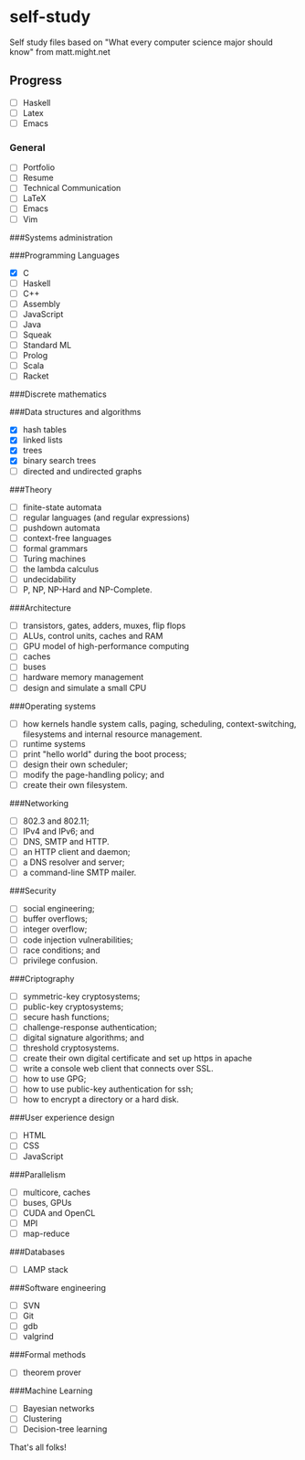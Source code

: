# self-study
Self study files based on "What every computer science major should know" from matt.might.net

## Progress
- [ ] Haskell
- [ ] Latex
- [ ] Emacs

### General
- [ ] Portfolio
- [ ] Resume
- [ ] Technical Communication
- [ ] LaTeX
- [ ] Emacs
- [ ] Vim

###Systems administration

###Programming Languages
- [X] C
- [ ] Haskell
- [ ] C++
- [ ] Assembly
- [ ] JavaScript
- [ ] Java
- [ ] Squeak
- [ ] Standard ML
- [ ] Prolog
- [ ] Scala
- [ ] Racket

###Discrete mathematics

###Data structures and algorithms
- [X] hash tables
- [X] linked lists
- [X] trees
- [X] binary search trees
- [ ] directed and undirected graphs

###Theory
- [ ] finite-state automata
- [ ] regular languages (and regular expressions)
- [ ] pushdown automata
- [ ] context-free languages
- [ ] formal grammars
- [ ] Turing machines
- [ ] the lambda calculus
- [ ] undecidability
- [ ] P, NP, NP-Hard and NP-Complete.

###Architecture
- [ ] transistors, gates, adders, muxes, flip flops
- [ ] ALUs, control units, caches and RAM
- [ ] GPU model of high-performance computing
- [ ] caches
- [ ] buses
- [ ] hardware memory management 
- [ ] design and simulate a small CPU

###Operating systems
- [ ] how kernels handle system calls, paging, scheduling, context-switching, filesystems and internal resource management.
- [ ] runtime systems
- [ ] print "hello world" during the boot process;
- [ ] design their own scheduler;
- [ ] modify the page-handling policy; and
- [ ] create their own filesystem.

###Networking
- [ ] 802.3 and 802.11;
- [ ] IPv4 and IPv6; and
- [ ] DNS, SMTP and HTTP.
- [ ] an HTTP client and daemon;
- [ ] a DNS resolver and server;
- [ ] a command-line SMTP mailer.

###Security
- [ ] social engineering;
- [ ] buffer overflows;
- [ ] integer overflow;
- [ ] code injection vulnerabilities;
- [ ] race conditions; and
- [ ] privilege confusion.

###Criptography
- [ ] symmetric-key cryptosystems;
- [ ] public-key cryptosystems;
- [ ] secure hash functions;
- [ ] challenge-response authentication;
- [ ] digital signature algorithms; and
- [ ] threshold cryptosystems.
- [ ] create their own digital certificate and set up https in apache
- [ ] write a console web client that connects over SSL.
- [ ] how to use GPG;
- [ ] how to use public-key authentication for ssh; 
- [ ] how to encrypt a directory or a hard disk.

###User experience design
- [ ] HTML
- [ ] CSS
- [ ] JavaScript

###Parallelism
- [ ] multicore, caches
- [ ] buses, GPUs
- [ ] CUDA and OpenCL
- [ ] MPI 
- [ ] map-reduce

###Databases
- [ ] LAMP stack

###Software engineering
- [ ] SVN
- [ ] Git
- [ ] gdb
- [ ] valgrind

###Formal methods
- [ ] theorem prover

###Machine Learning
- [ ] Bayesian networks
- [ ] Clustering
- [ ] Decision-tree learning

That's all folks!
